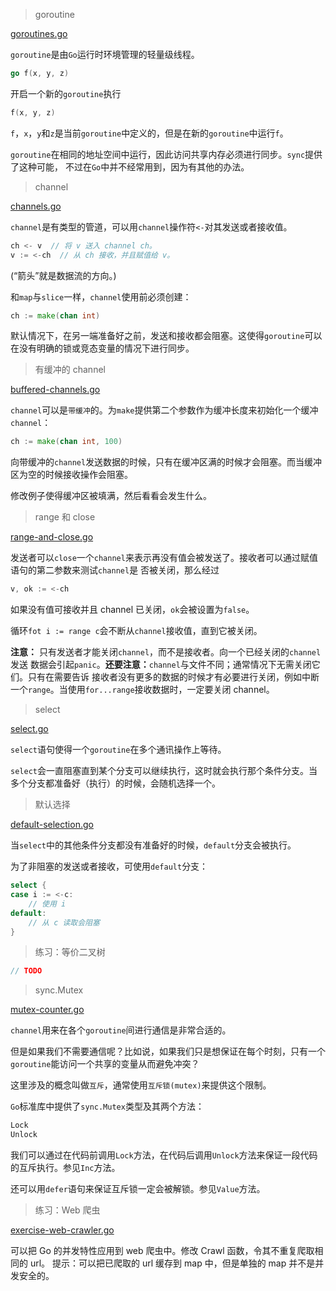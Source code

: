 > goroutine

[goroutines.go](goroutines.go)

`goroutine`是由`Go`运行时环境管理的轻量级线程。

```go
go f(x, y, z)
```

开启一个新的`goroutine`执行

```go
f(x, y, z)
```

`f`，`x`，`y`和`z`是当前`goroutine`中定义的，但是在新的`goroutine`中运行`f`。

`goroutine`在相同的地址空间中运行，因此访问共享内存必须进行同步。`sync`提供了这种可能，
不过在`Go`中并不经常用到，因为有其他的办法。

> channel

[channels.go](channels.go)

`channel`是有类型的管道，可以用`channel`操作符`<-`对其发送或者接收值。

```go
ch <- v  // 将 v 送入 channel ch。
v := <-ch  // 从 ch 接收，并且赋值给 v。
```

(“箭头”就是数据流的方向。)

和`map`与`slice`一样，`channel`使用前必须创建：

```go
ch := make(chan int)
```

默认情况下，在另一端准备好之前，发送和接收都会阻塞。这使得`goroutine`可以在没有明确的锁或竞态变量的情况下进行同步。

> 有缓冲的 channel

[buffered-channels.go](buffered-channels.go)

`channel`可以是`带缓冲`的。为`make`提供第二个参数作为缓冲长度来初始化一个缓冲`channel`：

```go
ch := make(chan int, 100)
```

向带缓冲的`channel`发送数据的时候，只有在缓冲区满的时候才会阻塞。而当缓冲区为空的时候接收操作会阻塞。

修改例子使得缓冲区被填满，然后看看会发生什么。

> range 和 close

[range-and-close.go](range-and-close.go)

发送者可以`close`一个`channel`来表示再没有值会被发送了。接收者可以通过赋值语句的第二参数来测试`channel`是
否被关闭，那么经过

```go
v, ok := <-ch
```

如果没有值可接收并且 channel 已关闭，`ok`会被设置为`false`。

循环`fot i := range c`会不断从`channel`接收值，直到它被关闭。

**注意：** 只有发送者才能关闭`channel`，而不是接收者。向一个已经关闭的`channel`发送
数据会引起`panic`。**还要注意：**`channel`与文件不同；通常情况下无需关闭它们。只有在需要告诉
接收者没有更多的数据的时候才有必要进行关闭，例如中断一个`range`。当使用`for...range`接收数据时，一定要关闭 channel。

> select

[select.go](select.go)

`select`语句使得一个`goroutine`在多个通讯操作上等待。

`select`会一直阻塞直到某个分支可以继续执行，这时就会执行那个条件分支。当多个分支都准备好（执行）的时候，会随机选择一个。

> 默认选择

[default-selection.go](default-selection.go)

当`select`中的其他条件分支都没有准备好的时候，`default`分支会被执行。

为了非阻塞的发送或者接收，可使用`default`分支：

```go
select {
case i := <-c:
	// 使用 i
default:
    // 从 c 读取会阻塞
}
```

> 练习：等价二叉树

```go
// TODO
```

> sync.Mutex

[mutex-counter.go](mutex-counter.go)

`channel`用来在各个`goroutine`间进行通信是非常合适的。

但是如果我们不需要通信呢？比如说，如果我们只是想保证在每个时刻，只有一个`goroutine`能访问一个共享的变量从而避免冲突？

这里涉及的概念叫做`互斥`，通常使用`互斥锁(mutex)`来提供这个限制。

`Go`标准库中提供了`sync.Mutex`类型及其两个方法：

```go
Lock
Unlock
```

我们可以通过在代码前调用`Lock`方法，在代码后调用`Unlock`方法来保证一段代码的互斥执行。参见`Inc`方法。

还可以用`defer`语句来保证互斥锁一定会被解锁。参见`Value`方法。

> 练习：Web 爬虫

[exercise-web-crawler.go](exercise-web-crawler.go)

可以把 Go 的并发特性应用到 web 爬虫中。修改 Crawl 函数，令其不重复爬取相同的 url。
提示：可以把已爬取的 url 缓存到 map 中，但是单独的 map 并不是并发安全的。